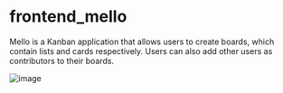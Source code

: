 # frontend_mello

Mello is a Kanban application that allows users to create boards, which contain lists and cards respectively. Users can also add other users as contributors to their boards.


![image](https://user-images.githubusercontent.com/52461069/67332069-37f47800-f4e4-11e9-8b1e-369c061a811e.png)
